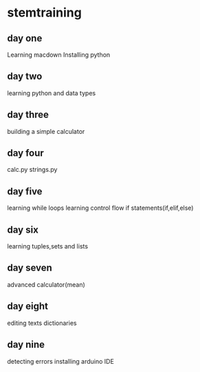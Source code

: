 # stemtraining
## day one
Learning macdown
Installing python
## day two
learning python
and data types
## day three 
building a simple calculator
## day four
calc.py
strings.py
## day five
learning while loops
learning control flow
if statements(if,elif,else)
## day six
learning tuples,sets and lists
## day seven 
advanced calculator(mean)
## day eight
editing texts
dictionaries
## day nine
detecting errors
installing arduino IDE
